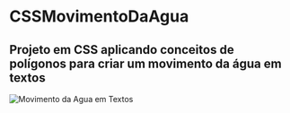 # CSSMovimentoDaAgua
## Projeto em CSS aplicando conceitos de polígonos para criar um movimento da água em textos 
![Movimento da Agua em Textos](https://github.com/victorloureiro1/CSSMovimentoDaAgua/blob/main/MOVIMENTOAGUA.png)
